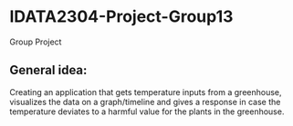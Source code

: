 # IDATA2304-Project-Group13
Group Project
 
## General idea:
Creating an application that gets temperature inputs from a greenhouse, visualizes the data on a graph/timeline and gives a response in case the temperature deviates to a harmful value for the plants in the greenhouse.
